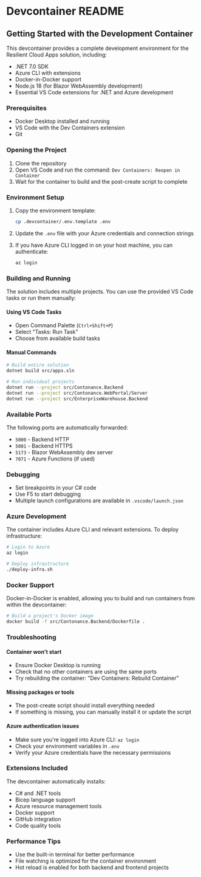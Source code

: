 # Devcontainer README

## Getting Started with the Development Container

This devcontainer provides a complete development environment for the Resilient Cloud Apps solution, including:

- .NET 7.0 SDK
- Azure CLI with extensions
- Docker-in-Docker support
- Node.js 18 (for Blazor WebAssembly development)
- Essential VS Code extensions for .NET and Azure development

### Prerequisites

- Docker Desktop installed and running
- VS Code with the Dev Containers extension
- Git

### Opening the Project

1. Clone the repository
2. Open VS Code and run the command: `Dev Containers: Reopen in Container`
3. Wait for the container to build and the post-create script to complete

### Environment Setup

1. Copy the environment template:
   ```bash
   cp .devcontainer/.env.template .env
   ```

2. Update the `.env` file with your Azure credentials and connection strings

3. If you have Azure CLI logged in on your host machine, you can authenticate:
   ```bash
   az login
   ```

### Building and Running

The solution includes multiple projects. You can use the provided VS Code tasks or run them manually:

#### Using VS Code Tasks
- Open Command Palette (`Ctrl+Shift+P`)
- Select "Tasks: Run Task"
- Choose from available build tasks

#### Manual Commands
```bash
# Build entire solution
dotnet build src/apps.sln

# Run individual projects
dotnet run --project src/Contonance.Backend
dotnet run --project src/Contonance.WebPortal/Server
dotnet run --project src/EnterpriseWarehouse.Backend
```

### Available Ports

The following ports are automatically forwarded:
- `5000` - Backend HTTP
- `5001` - Backend HTTPS  
- `5173` - Blazor WebAssembly dev server
- `7071` - Azure Functions (if used)

### Debugging

- Set breakpoints in your C# code
- Use F5 to start debugging
- Multiple launch configurations are available in `.vscode/launch.json`

### Azure Development

The container includes Azure CLI and relevant extensions. To deploy infrastructure:

```bash
# Login to Azure
az login

# Deploy infrastructure
./deploy-infra.sh
```

### Docker Support

Docker-in-Docker is enabled, allowing you to build and run containers from within the devcontainer:

```bash
# Build a project's Docker image
docker build -f src/Contonance.Backend/Dockerfile .
```

### Troubleshooting

#### Container won't start
- Ensure Docker Desktop is running
- Check that no other containers are using the same ports
- Try rebuilding the container: "Dev Containers: Rebuild Container"

#### Missing packages or tools
- The post-create script should install everything needed
- If something is missing, you can manually install it or update the script

#### Azure authentication issues
- Make sure you're logged into Azure CLI: `az login`
- Check your environment variables in `.env`
- Verify your Azure credentials have the necessary permissions

### Extensions Included

The devcontainer automatically installs:
- C# and .NET tools
- Bicep language support
- Azure resource management tools
- Docker support
- GitHub integration
- Code quality tools

### Performance Tips

- Use the built-in terminal for better performance
- File watching is optimized for the container environment
- Hot reload is enabled for both backend and frontend projects